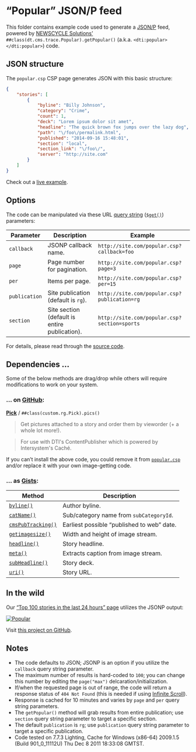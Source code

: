 # “Popular” JSON/P feed

This folder contains example code used to generate a [JSON/P](http://json-jsonp-tutorial.craic.com/index.html) feed, powered by [NEWSCYCLE Solutions’](http://www.newscyclesolutions.com/) `##class(dt.cms.trace.Popular).getPopular()` (a.k.a. `<dti:popular></dti:popular>`) code.

## JSON structure

The `popular.csp` CSP page generates JSON with this basic structure:

```json
{
	"stories": [
		{
			"byline": "Billy Johnson",
			"category": "Crime",
			"count": 1,
			"deck": "Lorem ipsum dolor sit amet",
			"headline": "The quick brown fox jumps over the lazy dog",
			"path": "\/foo\/permalink.html",
			"published": "2014-09-16 15:48:01",
			"section": "local",
			"section_link": "\/foo\/",
			"server": "http://site.com"
		}
	]
}
```

Check out a [live example](http://registerguard.com/csp/cms/sites/rg/feeds/popular.csp).

## Options

The code can be manipulated via these URL [query string](http://en.wikipedia.org/wiki/Query_string) ([`$get()`](http://docs.intersystems.com/cache20091/csp/docbook/DocBook.UI.Page.cls?KEY=RCOS_fget)) parameters:

Parameter | Description | Example
--- | --- | ---
`callback` | JSONP callback name. | `http://site.com/popular.csp?callback=foo`
`page` | Page number for pagination. | `http://site.com/popular.csp?page=3`
`per` | Items per page. | `http://site.com/popular.csp?per=15`
`publication` | Site publication (default is `rg`). | `http://site.com/popular.csp?publication=rg`
`section` | Site section (default is entire publication). | `http://site.com/popular.csp?section=sports`

For details, please read through the [source code](./popular.csp).

## Dependencies …

Some of the below methods are drag/drop while others will require modifications to work on your system.

### … on [GitHub](https://github.com/):

**[Pick](https://github.com/mhulse/pick)** / `##class(custom.rg.Pick).pics()`

> Get pictures attached to a story and order them by vieworder (+ a whole lot more!).

> For use with DTI's ContentPublisher which is powered by Intersystem's Caché.

If you can’t install the above code, you could remove it from [`popular.csp`](./popular.csp) and/or replace it with your own image-getting code.

### … as [Gists](https://gist.github.com/):

Method | Description
--- | ---
[`byline()`](https://gist.github.com/mhulse/c493894e109a210f6ef4) | Author byline.
[`catName()`](https://gist.github.com/mhulse/633f47c79ce671aae1b5) | Sub/category name from `subCategoryId`.
[`cmsPubTracking()`](https://gist.github.com/mhulse/33bb98b29f08bc1e2a10) | Earliest possible “published to web” date.
[`getimagesize()`](https://gist.github.com/mhulse/382b0f46c3ad5f8a8357) | Width and height of image stream.
[`headline()`](https://gist.github.com/mhulse/59ede19115960ee5a716) | Story headline.
[`meta()`](https://gist.github.com/mhulse/1aab2d8ee7e7559288a1) | Extracts caption from image stream.
[`subHeadline()`](https://gist.github.com/mhulse/9a2fe838f9f1fc3ae7c1) | Story deck.
[`uri()`](https://gist.github.com/mhulse/43f68c1773d6a0a04dce) |  Story URL.

## In the wild

Our [“Top 100 stories in the last 24 hours” page](http://pages.registerguard.com/popular/) utilizes the JSONP output:

[![Popular](https://raw.githubusercontent.com/mhulse/popular/gh-pages/popular.gif)](http://pages.registerguard.com/popular/)

Visit [this project on GitHub](https://github.com/mhulse/popular/).

## Notes

* The code defaults to JSON; JSONP is an option if you utilize the `callback` query string parameter.
* The maximum number of results is hard-coded to `100`; you can change this number by editing the `page("max")` delcaration/initialization.
* If/when the requested page is out of range, the code will return a response status of `404 Not Found` (this is needed if using [Infinite Scroll](https://github.com/paulirish/infinite-scroll)).
* Response is cached for 10 minutes and varies by `page` and `per` query string parameters.
* The `getPopular()` method will grab results from entire publication; use `section` query string parameter to target a specific section.
* The default `publication` is `rg`; use `publication` query string parameter to target a specific publication.
* Code tested on 7.7.3 Lighting, Cache for Windows (x86-64) 2009.1.5 (Build 901_0_11112U) Thu Dec 8 2011 18:33:08 GMTST.

